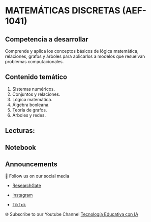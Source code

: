 # MATEMÁTICAS DISCRETAS (AEF-1041)

## Competencia a desarrollar
Comprende y aplica los conceptos básicos de lógica matemática, relaciones, grafos y árboles para aplicarlos a modelos que resuelvan problemas computacionales.

## Contenido temático
1. Sistemas numéricos.
2. Conjuntos y relaciones.
3. Lógica matemática.
4. Álgebra booleana.
5. Teoría de grafos.
6. Árboles y redes.

## Lecturas:

## Notebook

## Announcements

📢 Follow us on our social media

- [ResearchGate](https://www.researchgate.net/profile/Roberto-Melendez-Armenta-2) 

- [Instagram](https://www.instagram.com/angeluxarmenta/)

- [TikTok](https://www.tiktok.com/@angeluxarmenta)

🌐 Subscribe to our Youtube Channel [Tecnología Educativa con IA](https://www.youtube.com/@educar-ia)
